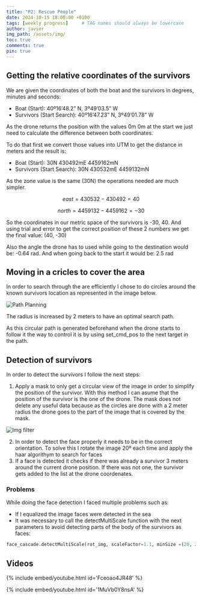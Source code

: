 ```yaml
---
title: "P2: Rescue People"
date: 2024-10-15 18:00:00 +0100
tags: [weekly progress]     # TAG names should always be lowercase
author: javier
img_path: /assets/img/
toc: true
comments: true
pin: true
---
```


## Getting the relative coordinates of the survivors

We are given the coordinates of both the boat and the survivors in degrees, minutes and seconds:

* Boat (Start): 40º16’48.2” N, 3º49’03.5” W
* Survivors (Start Search): 40º16’47.23” N, 3º49’01.78” W

As the drone returns the position with the values 0m 0m at the start we just need to calculate the difference between both coordinates.

To do that first we convert those values into UTM to get the distance in meters and the result is:

* Boat (Start): 30N 430492mE 4459162mN
* Survivors (Start Search): 30N 430532mE 4459132mN

As the zone value is the same (30N) the operations needed are much simpler.

```math
east = 430532 - 430492 = 40
```

```math
north = 4459132 - 4459162 = -30
```

So the coordinates in our metric space of the survivors is -30, 40. And using trial and error to get the correct position of these 2 numbers we get the final value: (40, -30)

Also the angle the drone has to used while going to the destination would be: -0.64 rad. And when going back to the start it would be: 2.5 rad

## Moving in a cricles to cover the area

In order to search through the are efficiently I chose to do circles around the known survivors location as represented in the image below.

![Path Planning](rescue_people_move.svg)

The radius is increased by 2 meters to have an optimal search path.

As this circular path is generated beforehand when the drone starts to follow it the way to control it is by using set_cmd_pos to the next target in the path.  

## Detection of survivors

In order to detect the survivors I follow the next steps:

1. Apply a mask to only get a circular view of the image in order to simplify the position of the survivor. With this method I can asume that the position of the survivor is the one of the drone. The mask does not delete any useful data because as the circles are done with a 2 meter radius the drone goes to the part of the image that is covered by the mask. 

![Img filter](rescue_people_img.svg)

2. In order to detect the face properly it needs to be in the correct orientation. To solve this I rotate the image 20º each time and apply the haar algorithym to search for faces
3. If a face is detected it checks if there was already a survivor 3 meters around the current drone position. If there was not one, the survivor gets added to the list at the drone coordenates.

### Problems

While doing the face detection I faced multiple problems such as:

* If I equalized the image faces were detected in the sea
* It was necessary to call the detectMultiScale function with the next parameters to avoid detecting parts of the body of the survivors as faces:

```python
face_cascade.detectMultiScale(rot_img, scaleFactor=1.1, minSize =(20, 20), maxSize=(50,50) , minNeighbors=5)
```

## Videos

{% include embed/youtube.html id='Fceoao4JR48' %}

{% include embed/youtube.html id='1MuVb0Y8nsA' %}
